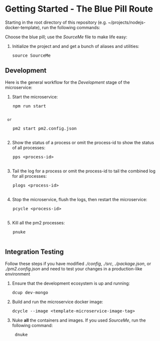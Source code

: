 # Getting Started - The Blue Pill Route

Starting in the root directory of this repository 
(e.g. ~/projects/nodejs-docker-template), run the following commands:
    
Choose the blue pill; use the *SourceMe* file to make life easy:

 1. Initialize the project and and get a bunch of aliases and utilities:
 
    <pre>
    source SourceMe
    </pre>
 
## Development 

Here is the general workflow for the _Development_ stage of the microservice:

 1. Start the microservice:
 
   <pre>
   npm run start
   </pre> 
     or 
   <pre>
   pm2 start pm2.config.json
   </pre>
    
 2. Show the status of a process or omit the process-id to show the status of all processes:
  
   <pre>
   pps &lt;process-id&gt;
   </pre> 
     
 3. Tail the log for a process or omit the process-id to tail the combined log for all processes:
 
   <pre>
   plogs &lt;process-id&gt;
   </pre>

 4. Stop the microservice, flush the logs, then restart the microservice: 
 
   <pre>
   pcycle &lt;process-id&gt;
   </pre>

 5. Kill all the pm2 processes:
   
   <pre>
   pnuke
   </pre>
    
## Integration Testing
Follow these steps if you have modified *./config*, *./src*, *./package.json*, 
or *./pm2.config.json* and need to test your changes in a production-like 
environment
 
 1. Ensure that the development ecosystem is up and running:

    <pre>
    dcup dev-mongo
    </pre>
     
 2. Build and run the microservice docker image:

    <pre>
    dcycle --image &lt;template-microservice-image-tag&gt;
    </pre>
     
 3. Nuke **all** the containers and images. If you used *SourceMe*, run the
    following command:

     <pre>
     dnuke
     </pre>

    
